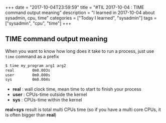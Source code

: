 +++
date = "2017-10-04T23:59:59"
title = "#TIL 2017-10-04 : TIME command output meaning"
description = "I learned in 2017-10-04 about sysadmin, cpu, time"
categories = ["Today I learned", "sysadmin"]
tags = ["sysadmin", "cpu", "time"]
+++



## TIME command output meaning

When you want to know how long does it take to run a process, just use `time` command as a prefix

```bash
$ time my_program arg1 arg2
real        0m0.003s
user        0m0.000s
sys         0m0.004s
```

- **real** : wall clock time, mean time to start to finish your process
- **user** : CPUs-time outside the kernel
- **sys** : CPUs-time within the kernel

**real+sys** result is total multi CPUs time (so if you have a multi core CPUs, it is often bigger than **real**)

